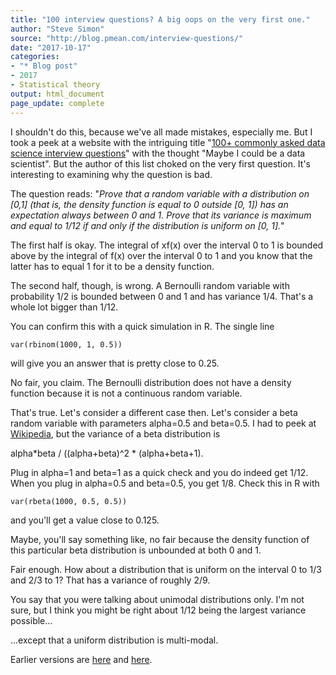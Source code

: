 ```yaml
---
title: "100 interview questions? A big oops on the very first one."
author: "Steve Simon"
source: "http://blog.pmean.com/interview-questions/"
date: "2017-10-17"
categories:
- "* Blog post"
- 2017
- Statistical theory
output: html_document
page_update: complete
---
```


I shouldn't do this, because we've all made mistakes, especially me. But I took a peek at a website with the intriguing title "[100+ commonly asked data science interview questions](http://www.datasciencecentral.com/profiles/blogs/100-commonly-asked-data-science-interview-questions)" with the thought "Maybe I could be a data scientist". But the author of this list choked on the very first question. It's interesting to examining why the question is bad. 

<!---More--->

The question reads: "*Prove that a random variable with a distribution on \[0,1\] (that is, the density function is equal to 0 outside \[0, 1\]) has an expectation always between 0 and 1. Prove that its variance is maximum and equal to 1/12 if and only if the distribution is uniform on \[0, 1\].*"

The first half is okay. The integral of xf(x) over the interval 0 to 1 is bounded above by the integral of f(x) over the interval 0 to 1 and you know that the latter has to equal 1 for it to be a density function.

The second half, though, is wrong. A Bernoulli random variable with probability 1/2 is bounded between 0 and 1 and has variance 1/4. That's a whole lot bigger than 1/12.

You can confirm this with a quick simulation in R. The single line

``` {#rstudio_console_output tabindex="0"}
var(rbinom(1000, 1, 0.5))
```

will give you an answer that is pretty close to 0.25.

No fair, you claim. The Bernoulli distribution does not have a density function because it is not a continuous random variable.

That's true. Let's consider a different case then. Let's consider a beta random variable with parameters alpha=0.5 and beta=0.5. I had to peek at [Wikipedia](https://en.wikipedia.org/wiki/Beta_distribution), but the variance of a beta distribution is

alpha\*beta / ((alpha+beta)\^2 \* (alpha+beta+1).

Plug in alpha=1 and beta=1 as a quick check and you do indeed get 1/12. When you plug in alpha=0.5 and beta=0.5, you get 1/8. Check this in R with

``` {#rstudio_console_output tabindex="0"}
var(rbeta(1000, 0.5, 0.5))
```

and you'll get a value close to 0.125.

Maybe, you'll say something like, no fair because the density function of this particular beta distribution is unbounded at both 0 and 1.

Fair enough. How about a distribution that is uniform on the interval 0 to 1/3 and 2/3 to 1? That has a variance of roughly 2/9.

You say that you were talking about unimodal distributions only. I'm not sure, but I think you might be right about 1/12 being the largest variance possible...

...except that a uniform distribution is multi-modal.

 
Earlier versions are [here][sim1] and [here][sim2].
 
[sim1]: http://blog.pmean.com/interview-questions/
[sim2]: http://new.pmean.com/interview-questions/
 
